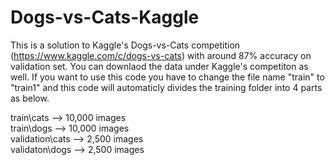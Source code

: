 # Dogs-vs-Cats-Kaggle

This is a solution to Kaggle's Dogs-vs-Cats competition (https://www.kaggle.com/c/dogs-vs-cats) with around 87% accuracy on validation set. You can downlaod the data under
Kaggle's competiton as well. If you want to use this code you have to change the file name "train" to "train1" and this code will automaticly divides the training folder into
4 parts as below.

train\cats --> 10,000 images<br />
train\dogs --> 10,000 images<br />
validation\cats --> 2,500 images<br />
validaton\dogs --> 2,500 images<br />

